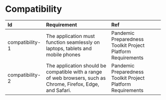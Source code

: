 # Compatibility

| Id              | Requirement                                                                                                   | Ref                                                         |
| :-------------- | :------------------------------------------------------------------------------------------------------------ | :---------------------------------------------------------- |
| compatibility-1 | The application must function seamlessly on laptops, tablets and mobile phones                                | Pandemic Preparedness Toolkit Project Platform Requirements |
| compatibility-2 | The application should be compatible with a range of web browsers, such as Chrome, Firefox, Edge, and Safari. | Pandemic Preparedness Toolkit Project Platform Requirements |
